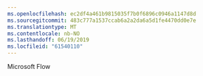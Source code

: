 ```yaml
---
ms.openlocfilehash: ec2df4a461b9815035f7b0f6896c0946a1147d8d
ms.sourcegitcommit: 483c777a1537ccab6a2a2da6a5d1fe4470dd0e7e
ms.translationtype: MT
ms.contentlocale: nb-NO
ms.lasthandoff: 06/19/2019
ms.locfileid: "61540110"
---
```

Microsoft Flow